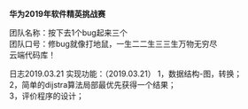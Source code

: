 **华为2019年软件精英挑战赛**

团队名称：按下去1个bug起来三个  
团队口号：修bug就像打地鼠，一生二二生三三生万物无穷尽  
云端代码库！  

日志2019.03.21
实现功能：（2019.03.21）
1，数据结构-图，转换；  
2，简单的dijstra算法局部最优先获得一个结果；  
3，评价程序的设计；  